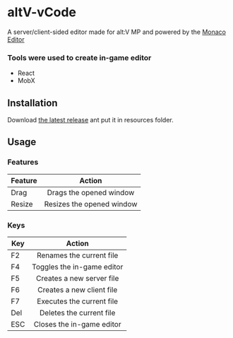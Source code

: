 # altV-vCode

A server/client-sided editor made for alt:V MP and powered by the [Monaco Editor](https://microsoft.github.io/monaco-editor/index.html)

### Tools were used to create in-game editor

-   React
-   MobX

## Installation

Download [the latest release](https://github.com/5exyGuy/altV-vCode/releases/tag/v1.1) ant put it in resources folder.

## Usage

### Features

| Feature |          Action           |
| ------- | :-----------------------: |
| Drag    |  Drags the opened window  |
| Resize  | Resizes the opened window |

### Keys

| Key |           Action           |
| --- | :------------------------: |
| F2  |  Renames the current file  |
| F4  | Toggles the in-game editor |
| F5  | Creates a new server file  |
| F6  | Creates a new client file  |
| F7  | Executes the current file  |
| Del |  Deletes the current file  |
| ESC | Closes the in-game editor  |

